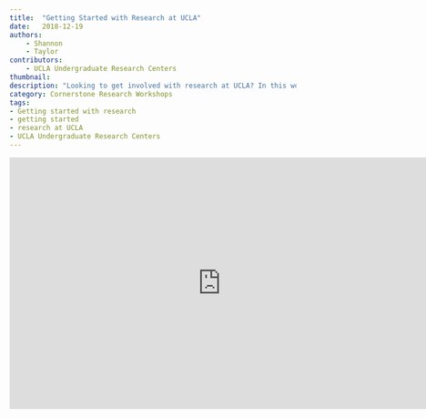 ```yaml
---
title:  "Getting Started with Research at UCLA"
date:   2018-12-19
authors:
    - Shannon
    - Taylor
contributors:
    - UCLA Undergraduate Research Centers
thumbnail: 
description: "Looking to get involved with research at UCLA? In this workshop, you'll meet five UCLA Undergraduate students as they explain their unique research journeys. Anyone can do research, and this workshop connects you with resources and opportunities to help you get started today!"
category: Cornerstone Research Workshops
tags:
- Getting started with research
- getting started
- research at UCLA
- UCLA Undergraduate Research Centers
---
```

<iframe src="https://ccle.ucla.edu/mod/hvp/embed.php?id=2242500" width="741" height="442" frameborder="0" allowfullscreen="allowfullscreen"></iframe><script src="https://ccle.ucla.edu/mod/hvp/library/js/h5p-resizer.js" charset="UTF-8"></script>